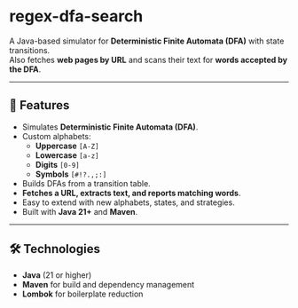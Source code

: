 # regex-dfa-search

A Java-based simulator for **Deterministic Finite Automata (DFA)** with state transitions.  
Also fetches **web pages by URL** and scans their text for **words accepted by the DFA**.

---

## 🚀 Features

- Simulates **Deterministic Finite Automata (DFA)**.
- Custom alphabets:
    - **Uppercase** `[A-Z]`
    - **Lowercase** `[a-z]`
    - **Digits** `[0-9]`
    - **Symbols** `[#!?.,;:]`
- Builds DFAs from a transition table.
- **Fetches a URL, extracts text, and reports matching words**.
- Easy to extend with new alphabets, states, and strategies.
- Built with **Java 21+** and **Maven**.

---

## 🛠️ Technologies

- **Java** (21 or higher)
- **Maven** for build and dependency management
- **Lombok** for boilerplate reduction
